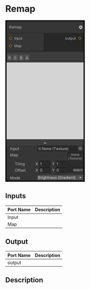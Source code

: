 # Remap
![Mixture.RemapNode](../../images/Mixture.RemapNode.png)
## Inputs
Port Name | Description
--- | ---
Input | 
Map | 

## Output
Port Name | Description
--- | ---
output | 

## Description

